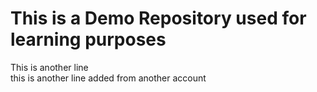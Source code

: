 # This is a Demo Repository used for learning purposes

This is another line<br>
this is another line added from another account
